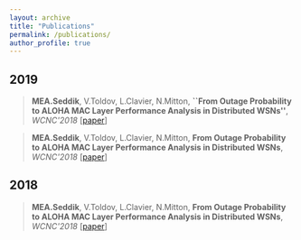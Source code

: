 ```yaml
---
layout: archive
title: "Publications"
permalink: /publications/
author_profile: true
---
```


**2019**
---
> **MEA.Seddik**, V.Toldov, L.Clavier, N.Mitton, **``From Outage Probability to ALOHA MAC Layer Performance Analysis in Distributed WSNs''**, *WCNC'2018* [[paper](https://hal.inria.fr/hal-01677687/document)]

> **MEA.Seddik**, V.Toldov, L.Clavier, N.Mitton, **From Outage Probability to ALOHA MAC Layer Performance Analysis in Distributed WSNs**, *WCNC'2018* [[paper](https://hal.inria.fr/hal-01677687/document)]

**2018**
---
> **MEA.Seddik**, V.Toldov, L.Clavier, N.Mitton, **From Outage Probability to ALOHA MAC Layer Performance Analysis in Distributed WSNs**, *WCNC'2018* [[paper](https://hal.inria.fr/hal-01677687/document)]
